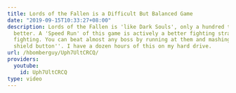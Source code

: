 ```yaml
---
title: Lords of the Fallen is a Difficult But Balanced Game
date: "2019-09-15T10:33:27+08:00"
description: Lords of the Fallen is 'like Dark Souls', only a hundred thousand times
  better. A 'Speed Run' of this game is actively a better fighting strategy than real
  fighting. You can beat almost any boss by running at them and mashing the 'hold
  shield button''. I have a dozen hours of this on my hard drive.
url: /hbomberguy/Uph7UltCRCQ/
providers:
  youtube:
    id: Uph7UltCRCQ
type: video
---
```

